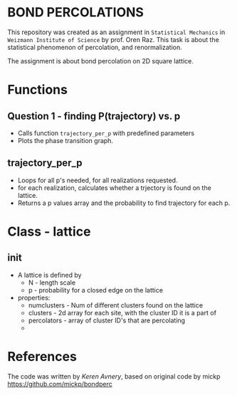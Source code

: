 BOND PERCOLATIONS
=================
This repository was created as an assignment in `Statistical Mechanics` in `Weizmann Institute of Science` by prof. Oren Raz.
This task is about the statistical phenomenon of percolation, and renormalization.

The assignment is about bond percolation on 2D square lattice.

# Functions
## Question 1 - finding P(trajectory) vs. p
- Calls function `trajectory_per_p` with predefined parameters
- Plots the phase transition graph.

## trajectory_per_p
- Loops for all p's needed, for all realizations requested.
- for each realization, calculates whether a trjectory is found on the lattice.
- Returns a p values array and the probability to find trajectory for each p.

# Class - lattice
## __init__
- A lattice is defined by
    - N - length scale
    - p - probability for a closed edge on the lattice
- properties:
    - numclusters - Num of different clusters found on the lattice
    - clusters - 2d array for each site, with the cluster ID it is a part of
    - percolators - array of cluster ID's that are percolating
    - 
     

# References
The code was written by *Keren Avnery*, based on original code by mickp
https://github.com/mickp/bondperc
